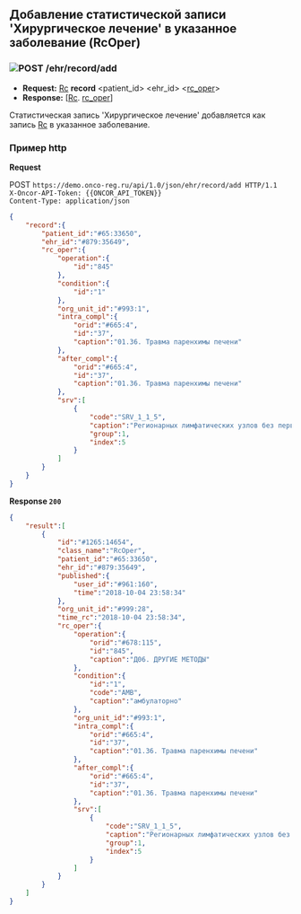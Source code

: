 ## Добавление статистической записи 'Хирургическое лечение' в указанное заболевание (RcOper)

### ![POST](../../../../../img/post.png) /ehr/record/add
* **Request:** [Rc](../../../../../types/types.md#com.siams.med.api.Rc) **record** <patient_id> <ehr_id> <[rc_oper](../../../../../types/types.md#com.siams.med.api.Rc.RcOper)>
* **Response:** [[Rc](../../../../../types/types.md#com.siams.med.api.Rc). [rc_oper](../../../../../types/types.md#com.siams.med.api.Rc.RcOper)]

Статистическая запись 'Хирургическое лечение' добавляется как запись [Rc](../../../../../types/types.md#com.siams.med.api.Rc) в указанное заболевание.

### Пример http

 **Request**
 
 POST `https://demo.onco-reg.ru/api/1.0/json/ehr/record/add HTTP/1.1`  
 `X-Oncor-API-Token: {{ONCOR_API_TOKEN}}`  
 `Content-Type: application/json`  

 ```json
 {
     "record":{
         "patient_id":"#65:33650",
         "ehr_id":"#879:35649",
         "rc_oper":{
             "operation":{
                 "id":"845"
             },
             "condition":{
                 "id":"1"
             },
             "org_unit_id":"#993:1",
             "intra_compl":{
                 "orid":"#665:4",
                 "id":"37",
                 "caption":"01.36. Травма паренхимы печени"
             },
             "after_compl":{
                 "orid":"#665:4",
                 "id":"37",
                 "caption":"01.36. Травма паренхимы печени"
             },
             "srv":[
                 {
                     "code":"SRV_1_1_5",
                     "caption":"Регионарных лимфатических узлов без первичной опухоли",
                     "group":1,
                     "index":5
                 }
             ]
         }
     }
 }
 ```
 
 **Response `200`**
 
 ```json
 {
     "result":[
         {
             "id":"#1265:14654",
             "class_name":"RcOper",
             "patient_id":"#65:33650",
             "ehr_id":"#879:35649",
             "published":{
                 "user_id":"#961:160",
                 "time":"2018-10-04 23:58:34"
             },
             "org_unit_id":"#999:28",
             "time_rc":"2018-10-04 23:58:34",
             "rc_oper":{
                 "operation":{
                     "orid":"#678:115",
                     "id":"845",
                     "caption":"Д06. ДРУГИЕ МЕТОДЫ"
                 },
                 "condition":{
                     "id":"1",
                     "code":"AMB",
                     "caption":"амбулаторно"
                 },
                 "org_unit_id":"#993:1",
                 "intra_compl":{
                     "orid":"#665:4",
                     "id":"37",
                     "caption":"01.36. Травма паренхимы печени"
                 },
                 "after_compl":{
                     "orid":"#665:4",
                     "id":"37",
                     "caption":"01.36. Травма паренхимы печени"
                 },
                 "srv":[
                     {
                         "code":"SRV_1_1_5",
                         "caption":"Регионарных лимфатических узлов без первичной опухоли",
                         "group":1,
                         "index":5
                     }
                 ]
             }
         }
     ]
 }
 ```
 
